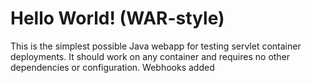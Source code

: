 Hello World! (WAR-style)
===============

This is the simplest possible Java webapp for testing servlet container deployments.  It should work on any container and requires no other dependencies or configuration.
Webhooks added
#####
